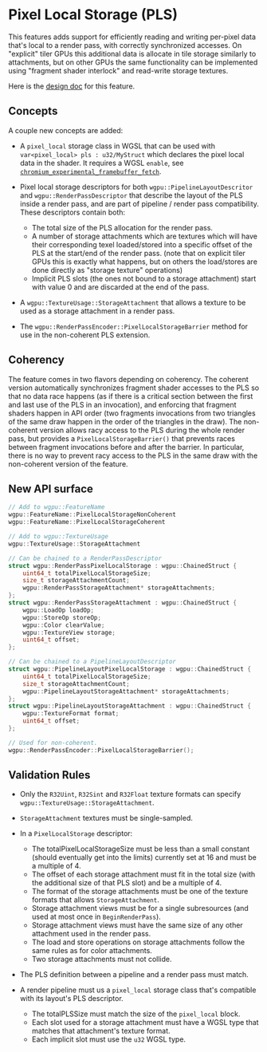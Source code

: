 # Pixel Local Storage (PLS)

This features adds support for efficiently reading and writing per-pixel data that's local to a render pass, with correctly synchronized accesses.
On "explicit" tiler GPUs this additional data is allocate in tile storage similarly to attachments, but on other GPUs the same functionality can be implemented using "fragment shader interlock" and read-write storage textures.

Here is the [design doc](https://docs.google.com/document/d/1djJwQLJcVGnDXOA7nhsweppim-hhbqglB4JNyfZcRqQ) for this feature.

## Concepts

A couple new concepts are added:

 - A `pixel_local` storage class in WGSL that can be used with `var<pixel_local> pls : u32/MyStruct` which declares the pixel local data in the shader.
   It requires a WGSL `enable`, see [`chromium_experimental_framebuffer_fetch`](../../tint/extensions/chromium_experimental_pixel_local.md).
 - Pixel local storage descriptors for both `wgpu::PipelineLayoutDescritor` and `wgpu::RenderPassDescriptor` that describe the layout of the PLS inside a render pass, and are part of pipeline / render pass compatibility.
   These descriptors contain both:

   - The total size of the PLS allocation for the render pass.
   - A number of storage attachments which are textures which will have their corresponding texel loaded/stored into a specific offset of the PLS at the start/end of the render pass.
     (note that on explicit tiler GPUs this is exactly what happens, but on others the load/stores are done directly as "storage texture" operations)
   - Implicit PLS slots (the ones not bound to a storage attachment) start with value 0 and are discarded at the end of the pass.

 - A `wgpu::TextureUsage::StorageAttachment` that allows a texture to be used as a storage attachment in a render pass.
 - The `wgpu::RenderPassEncoder::PixelLocalStorageBarrier` method for use in the non-coherent PLS extension.

## Coherency

The feature comes in two flavors depending on coherency.
The coherent version automatically synchronizes fragment shader accesses to the PLS so that no data race happens (as if there is a critical section between the first and last use of the PLS in an invocation), and enforcing that fragment shaders happen in API order (two fragments invocations from two triangles of the same draw happen in the order of the triangles in the draw).
The non-coherent version allows racy access to the PLS during the whole render pass, but provides a `PixelLocalStorageBarrier()` that prevents races between fragment invocations before and after the barrier.
In particular, there is no way to prevent racy access to the PLS in the same draw with the non-coherent version of the feature.

## New API surface

```cpp
// Add to wgpu::FeatureName
wgpu::FeatureName::PixelLocalStorageNonCoherent
wgpu::FeatureName::PixelLocalStorageCoherent

// Add to wgpu::TextureUsage
wgpu::TextureUsage::StorageAttachment

// Can be chained to a RenderPassDescriptor
struct wgpu::RenderPassPixelLocalStorage : wgpu::ChainedStruct {
    uint64_t totalPixelLocalStorageSize;
    size_t storageAttachmentCount;
    wgpu::RenderPassStorageAttachment* storageAttachments;
};
struct wgpu::RenderPassStorageAttachment : wgpu::ChainedStruct {
    wgpu::LoadOp loadOp;
    wgpu::StoreOp storeOp;
    wgpu::Color clearValue;
    wgpu::TextureView storage;
    uint64_t offset;
};

// Can be chained to a PipelineLayoutDescriptor
struct wgpu::PipelineLayoutPixelLocalStorage : wgpu::ChainedStruct {
    uint64_t totalPixelLocalStorageSize;
    size_t storageAttachmentCount;
    wgpu::PipelineLayoutStorageAttachment* storageAttachments;
};
struct wgpu::PipelineLayoutStorageAttachment : wgpu::ChainedStruct {
    wgpu::TextureFormat format;
    uint64_t offset;
};

// Used for non-coherent.
wgpu::RenderPassEncoder::PixelLocalStorageBarrier();
```

## Validation Rules

 - Only the `R32Uint`, `R32Sint` and `R32Float` texture formats can specify `wgpu::TextureUsage::StorageAttachment`.
 - `StorageAttachment` textures must be single-sampled.
 - In a `PixelLocalStorage` descriptor:

    - The totalPixelLocalStorageSize must be less than a small constant (should eventually get into the limits) currently set at 16 and must be a multiple of 4.
    - The offset of each storage attachment must fit in the total size (with the additional size of that PLS slot) and be a multiple of 4.
    - The format of the storage attachments must be one of the texture formats that allows `StorageAttachment`.
    - Storage attachment views must be for a single subresources (and used at most once in `BeginRenderPass`).
    - Storage attachment views must have the same size of any other attachment used in the render pass.
    - The load and store operations on storage attachments follow the same rules as for color attachments.
    - Two storage attachments must not collide.

 - The PLS definition between a pipeline and a render pass must match.
 - A render pipeline must us a `pixel_local` storage class that's compatible with its layout's PLS descriptor.

   - The totalPLSSize must match the size of the `pixel_local` block.
   - Each slot used for a storage attachment must have a WGSL type that matches that attachment's texture format.
   - Each implicit slot must use the `u32` WGSL type.
